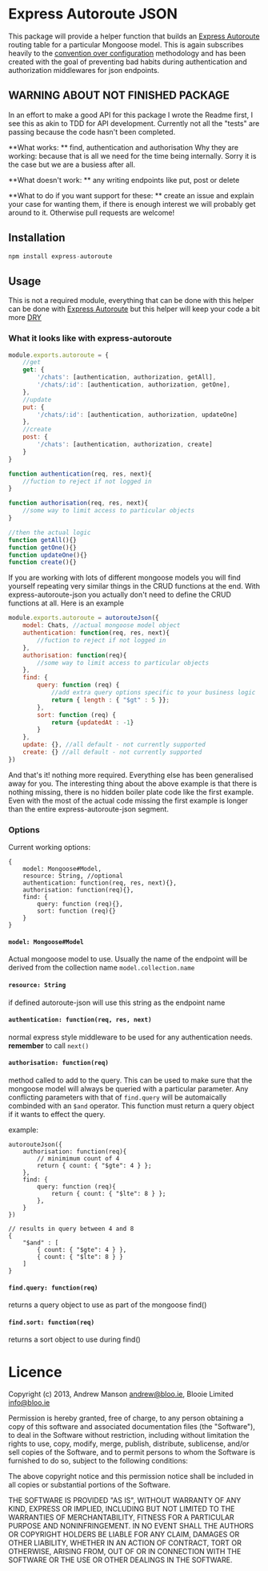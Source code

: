 # Express Autoroute JSON
This package will provide a helper function that builds an [Express Autoroute](https://github.com/Blooie/express-autoroute) routing table for a particular Mongoose model. This is again subscribes heavily to the [convention over configuration](http://en.wikipedia.org/wiki/Convention_over_configuration) methodology and has been created with the goal of preventing bad habits during authentication and authorization middlewares for json endpoints.

## WARNING ABOUT NOT FINISHED PACKAGE
In an effort to make a good API for this package I wrote the Readme first, I see this as akin to TDD for API development. Currently not all the "tests" are passing because the code hasn't been completed. 

**What works: ** find, authentication and authorisation
Why they are working: because that is all we need for the time being internally. Sorry it is the case but we are a busiess after all.

**What doesn't work: ** any writing endpoints like put, post or delete

**What to do if you want support for these: ** create an issue and explain your case for wanting them, if there is enough interest we will probably get around to it. Otherwise pull requests are welcome!

## Installation
```js
npm install express-autoroute
```

## Usage
This is not a required module, everything that can be done with this helper can be done with [Express Autoroute](https://github.com/Blooie/express-autoroute) but this helper will keep your code a bit more [DRY](http://en.wikipedia.org/wiki/Don't_repeat_yourself)

### What it looks like with express-autoroute
```js
module.exports.autoroute = {
    //get
    get: {
        '/chats': [authentication, authorization, getAll],
        '/chats/:id': [authentication, authorization, getOne],
    },
    //update
    put: {
        '/chats/:id': [authentication, authorization, updateOne]
    },
    //create
    post: {
        '/chats': [authentication, authorization, create]
    }
}

function authentication(req, res, next){
    //fuction to reject if not logged in
}

function authorisation(req, res, next){
    //some way to limit access to particular objects 
}

//then the actual logic
function getAll(){}
function getOne(){}
function updateOne(){}
function create(){}
```

If you are working with lots of different mongoose models you will find yourself repeating very similar things in the CRUD functions at the end. With express-autoroute-json you actually don't need to define the CRUD functions at all. Here is an example

```js
module.exports.autoroute = autorouteJson({
    model: Chats, //actual mongoose model object
    authentication: function(req, res, next){
        //fuction to reject if not logged in
    }, 
    authorisation: function(req){
        //some way to limit access to particular objects 
    },
    find: {
        query: function (req) {
            //add extra query options specific to your business logic
            return { length : { "$gt" : 5 }};
        },
        sort: function (req) {
            return {updatedAt : -1}
        }
    },
    update: {}, //all default - not currently supported
    create: {} //all default - not currently supported
})
```

And that's it! nothing more required. Everything else has been generalised away for you. The interesting thing about the above example is that there is nothing missing, there is no hidden boiler plate code like the first example. Even with the most of the actual code missing the first example is longer than the entire express-autoroute-json segment.

### Options
Current working options: 
```
{
    model: Mongoose#Model, 
    resource: String, //optional
    authentication: function(req, res, next){}, 
    authorisation: function(req){},
    find: {
        query: function (req){},
        sort: function (req){}
    }
}
```

#### ```model: Mongoose#Model``` 
Actual mongoose model to use. Usually the name of the endpoint will be derived from the collection name ```model.collection.name```

#### ```resource: String``` 
if defined autoroute-json will use this string as the endpoint name

#### ```authentication: function(req, res, next)``` 
normal express style middleware to be used for any authentication needs. **remember** to call ```next()```

#### ```authorisation: function(req)``` 
method called to add to the query. This can be used to make sure that the mongoose model will always be queried with a particular parameter. Any conflicting parameters with that of ```find.query``` will be automaically combinded with an ```$and``` operator. This function must return a query object if it wants to effect the query. 

example: 
```
autorouteJson({
    authorisation: function(req){
        // minimimum count of 4
        return { count: { "$gte": 4 } };
    },
    find: {
        query: function (req){
            return { count: { "$lte": 8 } };
        },
    }
})

// results in query between 4 and 8
{
    "$and" : [
        { count: { "$gte": 4 } },
        { count: { "$lte": 8 } }
    ]
}
```

#### ```find.query: function(req)``` 
returns a query object to use as part of the mongoose find()

#### ```find.sort: function(req)``` 
returns a sort object to use during find()

# Licence
Copyright (c) 2013, Andrew Manson <andrew@bloo.ie>, Blooie Limited <info@bloo.ie>

Permission is hereby granted, free of charge, to any person obtaining a copy of this software and associated documentation files (the "Software"), to deal in the Software without restriction, including without limitation the rights to use, copy, modify, merge, publish, distribute, sublicense, and/or sell copies of the Software, and to permit persons to whom the Software is furnished to do so, subject to the following conditions:

The above copyright notice and this permission notice shall be included in all copies or substantial portions of the Software.

THE SOFTWARE IS PROVIDED "AS IS", WITHOUT WARRANTY OF ANY KIND, EXPRESS OR IMPLIED, INCLUDING BUT NOT LIMITED TO THE WARRANTIES OF MERCHANTABILITY, FITNESS FOR A PARTICULAR PURPOSE AND NONINFRINGEMENT. IN NO EVENT SHALL THE AUTHORS OR COPYRIGHT HOLDERS BE LIABLE FOR ANY CLAIM, DAMAGES OR OTHER LIABILITY, WHETHER IN AN ACTION OF CONTRACT, TORT OR OTHERWISE, ARISING FROM, OUT OF OR IN CONNECTION WITH THE SOFTWARE OR THE USE OR OTHER DEALINGS IN THE SOFTWARE.